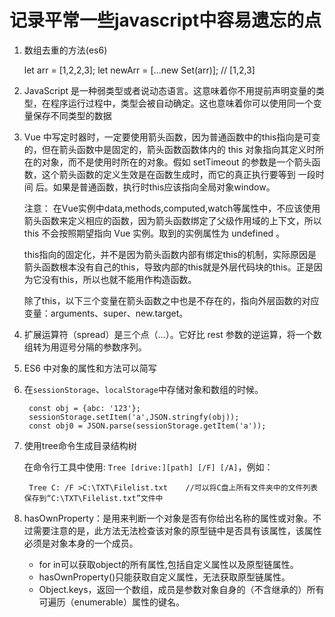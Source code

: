 # 记录平常一些javascript中容易遗忘的点

1. 数组去重的方法(es6)

    let arr = [1,2,2,3];
    let newArr = [...new Set(arr)];  // [1,2,3]

2. JavaScript 是一种弱类型或者说动态语言。这意味着你不用提前声明变量的类型，在程序运行过程中，类型会被自动确定。这也意味着你可以使用同一个变量保存不同类型的数据

3. Vue 中写定时器时，一定要使用箭头函数，因为普通函数中的this指向是可变的，但在箭头函数中是固定的，箭头函数函数体内的 this 对象指向其定义时所在的对象，而不是使用时所在的对象。假如 setTimeout 的参数是一个箭头函数，这个箭头函数的定义生效是在函数生成时，而它的真正执行要等到 一段时间 后。如果是普通函数，执行时this应该指向全局对象window。

    注意： 在Vue实例中data,methods,computed,watch等属性中，不应该使用箭头函数来定义相应的函数，因为箭头函数绑定了父级作用域的上下文，所以 this 不会按照期望指向 Vue 实例。取到的实例属性为 undefined 。

    this指向的固定化，并不是因为箭头函数内部有绑定this的机制，实际原因是箭头函数根本没有自己的this，导致内部的this就是外层代码块的this。正是因为它没有this，所以也就不能用作构造函数。

    除了this，以下三个变量在箭头函数之中也是不存在的，指向外层函数的对应变量：arguments、super、new.target。

4. 扩展运算符（spread）是三个点（...）。它好比 rest 参数的逆运算，将一个数组转为用逗号分隔的参数序列。

5. ES6 中对象的属性和方法可以简写

6. 在`sessionStorage`、`localStorage`中存储对象和数组的时候。

        const obj = {abc: '123'};
        sessionStorage.setItem('a',JSON.stringfy(obj));
        const obj0 = JSON.parse(sessionStorage.getItem('a'));

7. 使用tree命令生成目录结构树

    在命令行工具中使用: `Tree [drive:][path] [/F] [/A]`，例如：

        Tree C: /F >C:\TXT\Filelist.txt    //可以将C盘上所有文件夹中的文件列表保存到“C:\TXT\Filelist.txt”文件中

8. hasOwnProperty：是用来判断一个对象是否有你给出名称的属性或对象。不过需要注意的是，此方法无法检查该对象的原型链中是否具有该属性，该属性必须是对象本身的一个成员。

    * for in可以获取object的所有属性,包括自定义属性以及原型链属性。
    * hasOwnProperty()只能获取自定义属性，无法获取原型链属性。
    * Object.keys，返回一个数组，成员是参数对象自身的（不含继承的）所有可遍历（enumerable）属性的键名。



